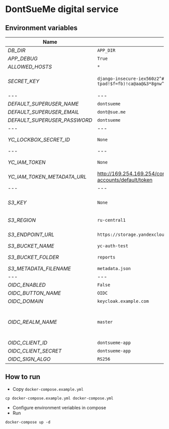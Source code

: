 # DontSueMe digital service


## Environment variables
Name | Default | Description
--- | --- | ---
*DB_DIR* | `APP_DIR` | Folder to hold `db.sqlite3` file
*APP_DEBUG* | `True` | True\False - Django Debug mode
*ALLOWED_HOSTS* | `*` | Django allowed hosts, splitted by `,`
*SECRET_KEY* | `django-insecure-iex560z2^#h18ea%w&ev3-tpad!$f=fb)!ca@aa@&3*8gnw^2d` | Django secret token for csfr. You can generate using <https://djecrety.ir/>
--- | --- | ---
*DEFAULT_SUPERUSER_NAME* | `dontsueme` | Default superuser
*DEFAULT_SUPERUSER_EMAIL* | `dont@sue.me` | Default superuser email
*DEFAULT_SUPERUSER_PASSWORD* | `dontsueme` | Default superuser password
--- | --- | ---
*YC_LOCKBOX_SECRET_ID* | `None` | Yandex Lockbox secret id to get S3 static key
--- | --- | ---
*YC_IAM_TOKEN* | `None` | IAM token, by default is claimed from metadata
*YC_IAM_TOKEN_METADATA_URL* | http://169.254.169.254/computeMetadata/v1/instance/service-accounts/default/token | Metadata service url to claim IAM token
--- | --- | ---
*S3_KEY* | `None` | format `ACCESS_KEY:SECRET_KEY`. By default should be claimed from Lockbox
*S3_REGION* | `ru-central1` | S3-region. Not to be changed for Yandex Object Storage
*S3_ENDPOINT_URL* | `https://storage.yandexcloud.net` | S3-endpoint. Not to be changed for Yandex Object Storage
*S3_BUCKET_NAME* | `yc-auth-test` | S3 bucket name
*S3_BUCKET_FOLDER* | `reports` | S3-"folder" name. Prefix for object key
*S3_METADATA_FILENAME* | `metadata.json` | S3-file name to save app metadata
--- | --- | ---
*OIDC_ENABLED* | `False` | OIDC login enabled
*OIDC_BUTTON_NAME* | `OIDC` | OIDC button display name
*OIDC_DOMAIN* | `keycloak.example.com` | OIDC provider domain
*OIDC_REALM_NAME* | `master` | OIDC realm name to generate endpoints from <https://{keycloakhost}:{keycloakport}/realms/{realm}/.well-known/openid-configuration>
*OIDC_CLIENT_ID* | `dontsueme-app` | OIDC client id
*OIDC_CLIENT_SECRET* | `dontsueme-app` | OIDC client secret
*OIDC_SIGN_ALGO* | `RS256` | OIDC realm sign algorithm
## How to run

- Copy `docker-compose.example.yml`
```
cp docker-compose.example.yml docker-compose.yml
```
- Configure environment veriables in compose
- Run
```
docker-compose up -d
```
